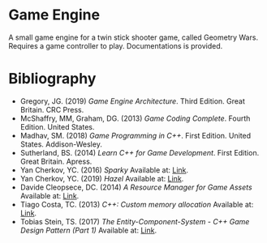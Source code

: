 # Game Engine
A small game engine for a twin stick shooter game, called Geometry Wars. Requires a game controller to play.
Documentations is provided.

# Bibliography
* Gregory, JG. (2019) *Game Engine Architecture*. Third Edition. Great Britain. CRC Press.
* McShaffry, MM, Graham, DG. (2013) *Game Coding Complete*. Fourth Edition. United States.
* Madhav, SM. (2018) *Game Programming in C++*. First Edition. United States. Addison-Wesley.
* Sutherland, BS. (2014) *Learn C++ for Game Development*. First Edition. Great Britain. Apress.
* Yan Cherkov, YC. (2016) *Sparky* Available at: [Link](https://github.com/TheCherno/Sparky).
* Yan Cherkov, YC. (2019) *Hazel* Available at: [Link](https://github.com/TheCherno/Hazel).
* Davide Cleopsece, DC. (2014) *A Resource Manager for Game Assets* Available at: [Link](https://www.gamedev.net/articles/programming/general-and-gameplay-programming/a-resource-manager-for-game-assets-r3807/).
* Tiago Costa, TC. (2013) *C++: Custom memory allocation* Available at: [Link](https://www.gamedev.net/articles/programming/general-and-gameplay-programming/c-custom-memory-allocation-r3010/).
* Tobias Stein, TS. (2017) *The Entity-Component-System - C++ Game Design Pattern (Part 1)* Available at: [Link](https://www.gamedev.net/articles/programming/general-and-gameplay-programming/the-entity-component-system-c-game-design-pattern-part-1-r4803/).
